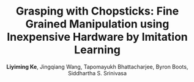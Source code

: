 ---
image: false
title: Grasping with Chopsticks&#58; Fine Grained Manipulation using Inexpensive Hardware by Imitation Learning
excerpt: We hope to leverage human demonstrations to develop autonomous chopsticks-equipped robot manipulator. In this preliminary work, we explored imitation learning methods to learn to pick up small cube and ball-shaped objects from expert's teleoperation demonstrations. We trained a behavior cloning agent, a k-Nearest Neighbors agent, and a blending of the two. We found that blended agent showed some promise.
author: <b>Liyiming Ke</b>, Jingqiang Wang, Tapomayukh Bhattacharjee, Byron Boots, Siddhartha S. Srinivasa
venue: HOBI – IEEE RO-MAN Workshop
year: 2020
tags: grasping imitation-learning model-free
workshop: true
pdf: /assets/download/HOBI.pdf
video: https://theengineroom.dibris.unige.it/index.php/grasping-with-chopsticks-fine-grained-manipulation-using-inexpensive-hardware-by-imitation-learning/
---